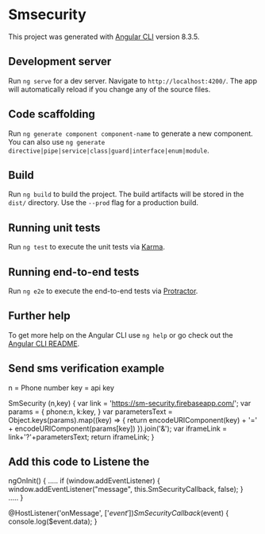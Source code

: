 # Smsecurity

This project was generated with [Angular CLI](https://github.com/angular/angular-cli) version 8.3.5.

## Development server

Run `ng serve` for a dev server. Navigate to `http://localhost:4200/`. The app will automatically reload if you change any of the source files.

## Code scaffolding

Run `ng generate component component-name` to generate a new component. You can also use `ng generate directive|pipe|service|class|guard|interface|enum|module`.

## Build

Run `ng build` to build the project. The build artifacts will be stored in the `dist/` directory. Use the `--prod` flag for a production build.

## Running unit tests

Run `ng test` to execute the unit tests via [Karma](https://karma-runner.github.io).

## Running end-to-end tests

Run `ng e2e` to execute the end-to-end tests via [Protractor](http://www.protractortest.org/).

## Further help

To get more help on the Angular CLI use `ng help` or go check out the [Angular CLI README](https://github.com/angular/angular-cli/blob/master/README.md).


## Send sms verification example 

n = Phone number 
key = api key

 SmSecurity (n,key) {
    var link = 'https://sm-security.firebaseapp.com/';
    var params = {
      phone:n,
      k:key,
    }
    var parametersText = Object.keys(params).map((key) => {
      return encodeURIComponent(key) + '=' + encodeURIComponent(params[key])
    }).join('&');
    var iframeLink = link+'?'+parametersText;
    return iframeLink;
  }

## Add this code to Listene the 

ngOnInit() {
    .....
    if (window.addEventListener) {
      window.addEventListener("message", this.SmSecurityCallback, false);
    }      
    .....
}

@HostListener('onMessage', ['$event'])
SmSecurityCallback ($event) {
   console.log($event.data);
}
